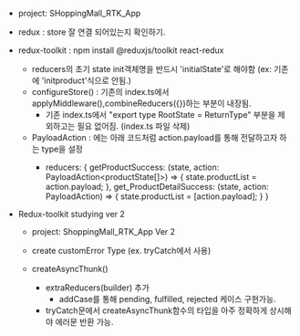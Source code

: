  + project: SHoppingMall_RTK_App
 + redux : store 잘 연결 되어있는지 확인하기.
 + redux-toolkit : npm install @reduxjs/toolkit react-redux
     + reducers의 초기 state init객체명을 반드시 'initialState'로 해야함 (ex: 기존에 'initproduct'식으로 안됨.)
     + configureStore() : 기존의 index.ts에서 applyMiddleware(),combineReducers({})하는 부분이 내장됨.
         + 기존 index.ts에서 "export type RootState = ReturnType<typeof obj>" 부분을 제외하고는 필요 없어짐. (index.ts 파일 삭제)
     + PayloadAction<type> : <type>에는 아래 코드처럼 action.payload를 통해 전달하고자 하는 type을 설정
         +  reducers: {
               getProductSuccess: (state, action: PayloadAction<productState[]>) => {
                  state.productList = action.payload;
               },
               get_ProductDetailSuccess: (state, action: PayloadAction<productState>) => {
                  state.productList = [action.payload];
               }
            }


 + Redux-toolkit studying ver 2
     + project: ShoppingMall_RTK_App Ver 2
     + create customError Type (ex. tryCatch에서 사용)

     + createAsyncThunk()
         + extraReducers(builder) 추가
             + addCase를 통해 pending, fulfilled, rejected 케이스 구현가능.
         + tryCatch문에서 createAsyncThunk함수의 타입을 아주 정확하게 상시해야 에러문 반환 가능.
         